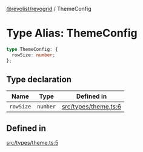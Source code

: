 [@revolist/revogrid](README.md) / ThemeConfig

# Type Alias: ThemeConfig

```ts
type ThemeConfig: {
  rowSize: number;
};
```

## Type declaration

| Name | Type | Defined in |
| ------ | ------ | ------ |
| `rowSize` | `number` | [src/types/theme.ts:6](https://github.com/revolist/revogrid/blob/0787a2552cf5bbb21cb9aa4dbfa802d1d65b108b/src/types/theme.ts#L6) |

## Defined in

[src/types/theme.ts:5](https://github.com/revolist/revogrid/blob/0787a2552cf5bbb21cb9aa4dbfa802d1d65b108b/src/types/theme.ts#L5)
